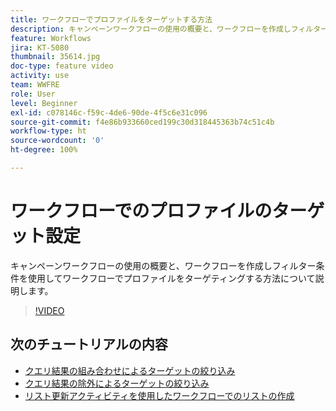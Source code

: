 ```yaml
---
title: ワークフローでプロファイルをターゲットする方法
description: キャンペーンワークフローの使用の概要と、ワークフローを作成しフィルター条件を使用してワークフローでプロファイルをターゲティングする方法について説明します。
feature: Workflows
jira: KT-5080
thumbnail: 35614.jpg
doc-type: feature video
activity: use
team: WWFRE
role: User
level: Beginner
exl-id: c078146c-f59c-4de6-90de-4f5c6e31c096
source-git-commit: f4e86b933660ced199c30d318445363b74c51c4b
workflow-type: ht
source-wordcount: '0'
ht-degree: 100%

---
```


# ワークフローでのプロファイルのターゲット設定

キャンペーンワークフローの使用の概要と、ワークフローを作成しフィルター条件を使用してワークフローでプロファイルをターゲティングする方法について説明します。

>[!VIDEO](https://video.tv.adobe.com/v/35614?quality=12&learn=on)

## 次のチュートリアルの内容

* [クエリ結果の組み合わせによるターゲットの絞り込み](/help/automating-with-workflows/refining-targets-by-combining-query-results.md)
* [クエリ結果の除外によるターゲットの絞り込み](/help/automating-with-workflows/refining-targets-by-excluding-query-results.md)
* [リスト更新アクティビティを使用したワークフローでのリストの作成](/help/automating-with-workflows/using-the-update-list-activity.md)
